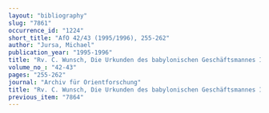 ```yaml
---
layout: "bibliography"
slug: "7861"
occurrence_id: "1224"
short_title: "AfO 42/43 (1995/1996), 255-262"
author: "Jursa, Michael"
publication_year: "1995-1996"
title: "Rv. C. Wunsch, Die Urkunden des babylonischen Geschäftsmannes Iddin-Marduk (CM 3, 1993)"
volume_no_: "42-43"
pages: "255-262"
journal: "Archiv für Orientforschung"
title: "Rv. C. Wunsch, Die Urkunden des babylonischen Geschäftsmannes Iddin-Marduk (CM 3, 1993)"
previous_item: "7864"
---
```

